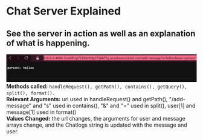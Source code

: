 # Chat Server Explained
See the server in action as well as an explanation of what is happening. 
---
![image](firstPersonTalm)
**Methods called:** `handleRequest(), getPath(), contains(), getQuery(), split(), format().`\
**Relevant Arguments:** url used in handleRequest() and  getPath(), "/add-message"  and "s" used in contains(), "&" and "=" used in split(), user[1] and message[1] used in format()\
**Values Changed:** the url changes, the arguments for user and message arrays change, and the Chatlogs string is updated with the message and user.
